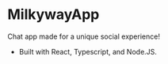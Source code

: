 # MilkywayApp
Chat app made for a unique social experience!

- Built with React, Typescript, and Node.JS.
